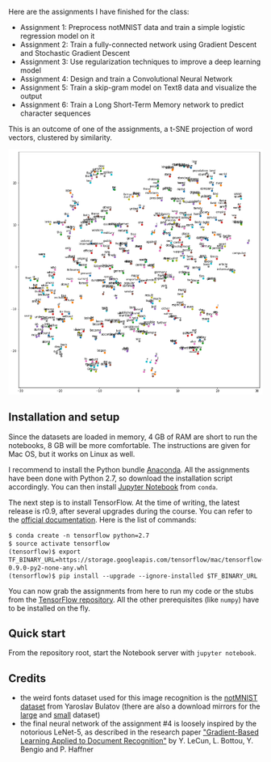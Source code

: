 Here are the assignments I have finished for the class:
+ Assignment 1: Preprocess notMNIST data and train a simple logistic regression model on it
+ Assignment 2: Train a fully-connected network using Gradient Descent and Stochastic Gradient Descent
+ Assignment 3: Use regularization techniques to improve a deep learning model
+ Assignment 4: Design and train a Convolutional Neural Network
+ Assignment 5: Train a skip-gram model on Text8 data and visualize the output
+ Assignment 6: Train a Long Short-Term Memory network to predict character sequences

This is an outcome of one of the assignments, a t-SNE projection of word vectors, clustered by similarity.

![WordVectors](WordVectors.png)

## Installation and setup

Since the datasets are loaded in memory, 4 GB of RAM are short to run the notebooks, 8 GB will be more comfortable. The instructions are given for Mac OS, but it works on Linux as well.

I recommend to install the Python bundle [Anaconda](https://www.anaconda.com/). All the assignments have been done with Python 2.7, so download the installation script accordingly. You can then install [Jupyter Notebook](http://jupyter.org/) from ``conda``.

The next step is to install TensorFlow. At the time of writing, the latest release is r0.9, after several upgrades during the course. You can refer to the [official documentation](https://www.tensorflow.org/install/#anaconda-installation). Here is the list of commands:

```
$ conda create -n tensorflow python=2.7
$ source activate tensorflow
(tensorflow)$ export TF_BINARY_URL=https://storage.googleapis.com/tensorflow/mac/tensorflow-0.9.0-py2-none-any.whl
(tensorflow)$ pip install --upgrade --ignore-installed $TF_BINARY_URL
```

You can now grab the assignments from here to run my code or the stubs from the [TensorFlow repository](https://github.com/tensorflow/tensorflow/tree/master/tensorflow/examples/udacity). All the other prerequisites (like ``numpy``) have to be installed on the fly.

## Quick start

From the repository root, start the Notebook server with ``jupyter notebook``.

## Credits

+ the weird fonts dataset used for this image recognition is the [notMNIST dataset][notmnist] from Yaroslav Bulatov (there are also a download mirrors for the [large][notmnist-large] and [small][notmnist-small] dataset)
+ the final neural network of the assignment #4 is loosely inspired by the notorious LeNet-5, as described in the research paper ["Gradient-Based Learning Applied to Document Recognition"][lenet-5] by Y. LeCun, L. Bottou, Y. Bengio and P. Haffner

[jupyter]: http://jupyter.org/
[anaconda]: https://www.continuum.io/
[tensorflow-anaconda-install]: https://www.tensorflow.org/versions/r0.9/get_started/os_setup.html#anaconda-installation
[tensorflow-repo]: https://github.com/tensorflow/tensorflow/tree/master/tensorflow/examples/udacity

[notmnist]: http://yaroslavvb.blogspot.fr/2011/09/notmnist-dataset.html
[notmnist-large]: http://commondatastorage.googleapis.com/books1000/notMNIST_large.tar.gz
[notmnist-small]: http://commondatastorage.googleapis.com/books1000/notMNIST_small.tar.gz
[lenet-5]: http://yann.lecun.com/exdb/publis/pdf/lecun-98.pdf

[tsne-word-vectors]: https://raw.githubusercontent.com/Arn-O/udacity-deep-learning/master/assets/img/word-similarities-tsne.png "t-SNE projection of word vectors clustered by similarities"
